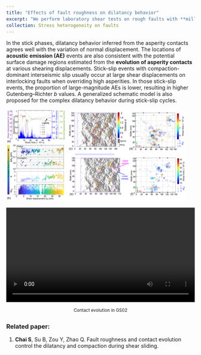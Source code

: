 ```yaml
---
title: "Effects of fault roughness on dilatancy behavior"
excerpt: "We perform laboratory shear tests on rough faults with **millimeter-scale asperity heights** and analyze the four types of dilation or compaction behavior observed during stick-slip cycles. In the stick phases, dilatancy behavior inferred from the asperity contacts agrees well with the variation of normal displacement. The locations of **acoustic emission (AE)** events are also consistent with the potential surface damage regions estimated from the **evolution of asperity contacts** at various shearing displacements. Stick-slip events with compaction-dominant interseismic slip usually occur at large shear displacements on interlocking faults when overriding high asperities. In those stick-slip events, the proportion of large-magnitude AEs is lower, resulting in higher Gutenberg–Richter _b_ values. A generalized schematic model is also proposed for the complex dilatancy behavior during stick-slip cycles. <br/><img src='/images/Research/Dilatancy_DS.png' style='width: 95%;' />"
collection: Stress heterogeneity on faults
---
```


In the stick phases, dilatancy behavior inferred from the asperity contacts agrees well with the variation of normal displacement. The locations of **acoustic emission (AE)** events are also consistent with the potential surface damage regions estimated from the **evolution of asperity contacts** at various shearing displacements. Stick-slip events with compaction-dominant interseismic slip usually occur at large shear displacements on interlocking faults when overriding high asperities. In those stick-slip events, the proportion of large-magnitude AEs is lower, resulting in higher Gutenberg–Richter _b_ values. A generalized schematic model is also proposed for the complex dilatancy behavior during stick-slip cycles.
<br/>
<br/><img src='/images/Research/Dilatancy_DS.png' style='width: 95%;' />
<br/>

<video width="100%" controls>
  <source src="/images/Research/Dilatancy_Contact_GS02.mp4" type="video/mp4">
</video>

<div style="text-align: center;line-height: 1.5;">
  <p style="font-size: smaller">Contact evolution in GS02</p>
</div>  


### Related paper:

1. **Chai S**, Su B, Zou Y, Zhao Q. Fault roughness and contact evolution control the dilatancy and compaction during shear sliding.